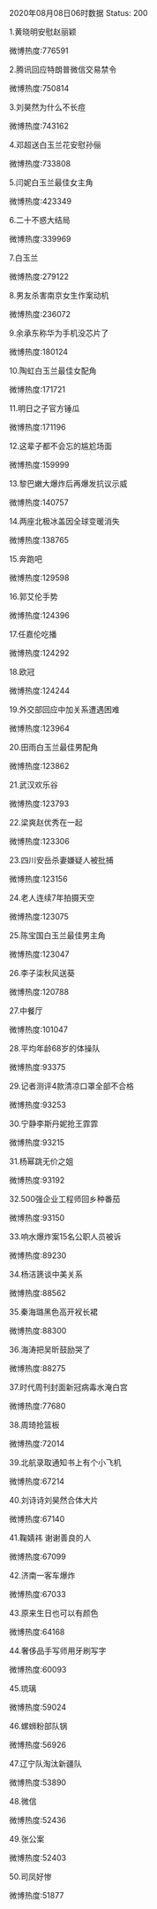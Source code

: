 2020年08月08日06时数据
Status: 200

1.黄晓明安慰赵丽颖

微博热度:776591

2.腾讯回应特朗普微信交易禁令

微博热度:750814

3.刘昊然为什么不长痘

微博热度:743162

4.邓超送白玉兰花安慰孙俪

微博热度:733808

5.闫妮白玉兰最佳女主角

微博热度:423349

6.二十不惑大结局

微博热度:339969

7.白玉兰

微博热度:279122

8.男友杀害南京女生作案动机

微博热度:236072

9.余承东称华为手机没芯片了

微博热度:180124

10.陶虹白玉兰最佳女配角

微博热度:171721

11.明日之子官方锤瓜

微博热度:171196

12.这辈子都不会忘的尴尬场面

微博热度:159999

13.黎巴嫩大爆炸后再爆发抗议示威

微博热度:140757

14.两座北极冰盖因全球变暖消失

微博热度:138765

15.奔跑吧

微博热度:129598

16.郭艾伦手势

微博热度:124396

17.任嘉伦吃播

微博热度:124292

18.欧冠

微博热度:124244

19.外交部回应中加关系遭遇困难

微博热度:123964

20.田雨白玉兰最佳男配角

微博热度:123862

21.武汉欢乐谷

微博热度:123793

22.梁爽赵优秀在一起

微博热度:123306

23.四川安岳杀妻嫌疑人被批捕

微博热度:123156

24.老人连续7年拍摄天空

微博热度:123075

25.陈宝国白玉兰最佳男主角

微博热度:123047

26.李子柒秋风送葵

微博热度:120788

27.中餐厅

微博热度:101047

28.平均年龄68岁的体操队

微博热度:93375

29.记者测评4款清凉口罩全部不合格

微博热度:93253

30.宁静李斯丹妮抢王霏霏

微博热度:93215

31.杨幂跳无价之姐

微博热度:93192

32.500强企业工程师回乡种番茄

微博热度:93150

33.响水爆炸案15名公职人员被诉

微博热度:89230

34.杨洁篪谈中美关系

微博热度:88562

35.秦海璐黑色高开衩长裙

微博热度:88300

36.海涛把吴昕鼓励哭了

微博热度:88275

37.时代周刊封面新冠病毒水淹白宫

微博热度:77680

38.周琦抢篮板

微博热度:72014

39.北航录取通知书上有个小飞机

微博热度:67214

40.刘诗诗刘昊然合体大片

微博热度:67140

41.鞠婧祎 谢谢善良的人

微博热度:67099

42.济南一客车爆炸

微博热度:67033

43.原来生日也可以有颜色

微博热度:64168

44.奢侈品手写师用牙刷写字

微博热度:60093

45.琉璃

微博热度:59024

46.螺蛳粉部队锅

微博热度:56926

47.辽宁队淘汰新疆队

微博热度:53890

48.微信

微博热度:52436

49.张公案

微博热度:52403

50.司凤好惨

微博热度:51877

